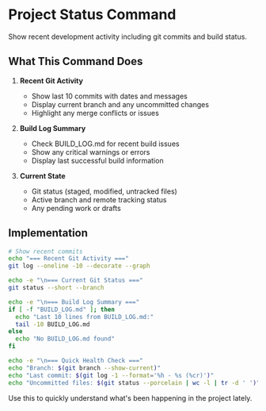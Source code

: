 # Project Status Command

Show recent development activity including git commits and build status.

## What This Command Does

1. **Recent Git Activity**
   - Show last 10 commits with dates and messages
   - Display current branch and any uncommitted changes
   - Highlight any merge conflicts or issues

2. **Build Log Summary**
   - Check BUILD_LOG.md for recent build issues
   - Show any critical warnings or errors
   - Display last successful build information

3. **Current State**
   - Git status (staged, modified, untracked files)
   - Active branch and remote tracking status
   - Any pending work or drafts

## Implementation

```bash
# Show recent commits
echo "=== Recent Git Activity ==="
git log --oneline -10 --decorate --graph

echo -e "\n=== Current Git Status ==="
git status --short --branch

echo -e "\n=== Build Log Summary ==="
if [ -f "BUILD_LOG.md" ]; then
  echo "Last 10 lines from BUILD_LOG.md:"
  tail -10 BUILD_LOG.md
else
  echo "No BUILD_LOG.md found"
fi

echo -e "\n=== Quick Health Check ==="
echo "Branch: $(git branch --show-current)"
echo "Last commit: $(git log -1 --format='%h - %s (%cr)')"
echo "Uncommitted files: $(git status --porcelain | wc -l | tr -d ' ')"
```

Use this to quickly understand what's been happening in the project lately.